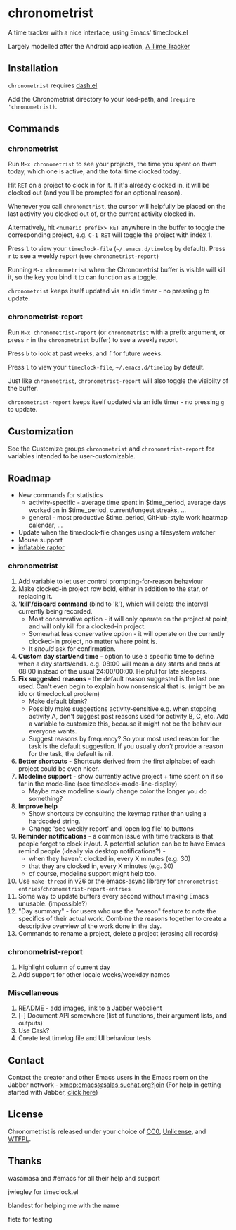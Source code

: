 # chronometrist
A time tracker with a nice interface, using Emacs' timeclock.el

Largely modelled after the Android application, [A Time Tracker](https://github.com/netmackan/ATimeTracker)

## Installation
`chronometrist` requires [dash.el](https://github.com/magnars/dash.el)

Add the Chronometrist directory to your load-path, and `(require 'chronometrist)`.

## Commands
### chronometrist
Run `M-x chronometrist` to see your projects, the time you spent on them today, which one is active, and the total time clocked today.

Hit `RET` on a project to clock in for it. If it's already clocked in, it will be clocked out (and you'll be prompted for an optional reason).

Whenever you call `chronometrist`, the cursor will helpfully be placed on the last activity you clocked out of, or the current activity clocked in.

Alternatively, hit `<numeric prefix> RET` anywhere in the buffer to toggle the corresponding project, e.g. `C-1 RET` will toggle the project with index 1.

Press `l` to view your `timeclock-file` (`~/.emacs.d/timelog` by default). Press `r` to see a weekly report (see `chronometrist-report`)

Running `M-x chronometrist` when the Chronometrist buffer is visible will kill it, so the key you bind it to can function as a toggle.

`chronometrist` keeps itself updated via an idle timer - no pressing `g` to update.

### chronometrist-report
Run `M-x chronometrist-report` (or `chronometrist` with a prefix argument, or press `r` in the `chronometrist` buffer) to see a weekly report.

Press `b` to look at past weeks, and `f` for future weeks.

Press `l` to view your `timeclock-file`, `~/.emacs.d/timelog` by default.

Just like `chronometrist`, `chronometrist-report` will also toggle the visibilty of the buffer.

`chronometrist-report` keeps itself updated via an idle timer - no pressing `g` to update.

## Customization
See the Customize groups `chronometrist` and `chronometrist-report` for variables intended to be user-customizable.

## Roadmap
* New commands for statistics
  - activity-specific - average time spent in $time_period, average days worked on in $time_period, current/longest streaks, ...
  - general - most productive $time_period, GitHub-style work heatmap calendar, ...
* Update when the timeclock-file changes using a filesystem watcher
* Mouse support
* [inflatable raptor](https://github.com/MichaelMure/git-bug/#planned-features)

### chronometrist
1. Add variable to let user control prompting-for-reason behaviour
2. Make clocked-in project row bold, either in addition to the star, or replacing it.
3. **'kill'/discard command** (bind to 'k'), which will delete the interval currently being recorded.
   - Most conservative option - it will only operate on the project at point, and will only kill for a clocked-in project.
   - Somewhat less conservative option - it will operate on the currently clocked-in project, no matter where point is.
   - It _should_ ask for confirmation.
4. **Custom day start/end time** - option to use a specific time to define when a day starts/ends. e.g. 08:00 will mean a day starts and ends at 08:00 instead of the usual 24:00/00:00. Helpful for late sleepers.
5. **Fix suggested reasons** - the default reason suggested is the last one used. Can't even begin to explain how nonsensical that is. (might be an ido or timeclock.el problem)
   - Make default blank?
   - Possibly make suggestions activity-sensitive e.g. when stopping activity A, don't suggest past reasons used for activity B, C, etc. Add a variable to customize this, because it might not be the behaviour everyone wants.
   - Suggest reasons by frequency? So your most used reason for the task is the default suggestion. If you usually _don't_ provide a reason for the task, the default is nil.
6. **Better shortcuts** - Shortcuts derived from the first alphabet of each project could be even nicer.
7. **Modeline support** - show currently active project + time spent on it so far in the mode-line (see timeclock-mode-line-display)
   - Maybe make modeline slowly change color the longer you do something?
8. **Improve help**
   - Show shortcuts by consulting the keymap rather than using a hardcoded string.
   - Change 'see weekly report' and 'open log file' to buttons
9. **Reminder notifications** - a common issue with time trackers is that people forget to clock in/out. A potential solution can be to have Emacs remind people (ideally via desktop notifications?) -
    - when they haven't clocked in, every X minutes (e.g. 30)
    - that they are clocked in, every X minutes (e.g. 30)
    - of course, modeline support might help too.
10. Use `make-thread` in v26 or the emacs-async library for `chronometrist-entries`/`chronometrist-report-entries`
11. Some way to update buffers every second without making Emacs unusable. (impossible?)
12. "Day summary" - for users who use the "reason" feature to note the specifics of their actual work. Combine the reasons together to create a descriptive overview of the work done in the day.
13. Commands to rename a project, delete a project (erasing all records)

### chronometrist-report
1. Highlight column of current day
2. Add support for other locale weeks/weekday names

### Miscellaneous
1. README - add images, link to a Jabber webclient
2. [-] Document API somewhere (list of functions, their argument lists, and outputs)
3. Use Cask?
4. Create test timelog file and UI behaviour tests

## Contact
Contact the creator and other Emacs users in the Emacs room on the Jabber network - [xmpp:emacs@salas.suchat.org?join](xmpp:emacs@salas.suchat.org?join)
(For help in getting started with Jabber, [click here](https://xmpp.org/getting-started/))

## License
Chronometrist is released under your choice of [CC0](https://creativecommons.org/publicdomain/zero/1.0/), [Unlicense](https://unlicense.org/), and [WTFPL](http://www.wtfpl.net/).

## Thanks
wasamasa and #emacs for all their help and support

jwiegley for timeclock.el

blandest for helping me with the name

fiete for testing
